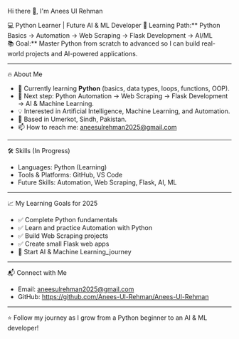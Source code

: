 Hi there 👋, I'm Anees Ul Rehman

💻 Python Learner | Future AI & ML Developer
🚀 Learning Path:** Python Basics → Automation → Web Scraping → Flask Development → AI/ML  
📚 Goal:** Master Python from scratch to advanced so I can build real-world projects and AI-powered applications.

---

🔥 About Me
- 🌱 Currently learning **Python** (basics, data types, loops, functions, OOP).
- 🎯 Next step: Python Automation → Web Scraping → Flask Development → AI & Machine Learning.
- 💡 Interested in Artificial Intelligence, Machine Learning, and Automation.
- 📍 Based in Umerkot, Sindh, Pakistan.
- 📫 How to reach me: aneesulrehman2025@gmail.com

---

🛠 Skills (In Progress)
- Languages: Python (Learning)
- Tools & Platforms: GitHub, VS Code
- Future Skills: Automation, Web Scraping, Flask, AI, ML

---

📈 My Learning Goals for 2025
- ✅ Complete Python fundamentals
- ✅ Learn and practice Automation with Python
- ✅ Build Web Scraping projects
- ✅ Create small Flask web apps
- 🚀 Start AI & Machine Learning_journey

---

📬 Connect with Me
- Email: aneesulrehman2025@gmail.com
- GitHub: https://github.com/Anees-Ul-Rehman/Anees-Ul-Rehman

---
⭐ Follow my journey as I grow from a Python beginner to an AI & ML developer!

